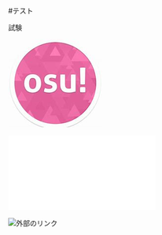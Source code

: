#テスト 

試験

![説明文](./osuアイコン.jpg "ポップアップ文字")


![test.htmlの表示](./test.html "ポップアップ文字")


![外部のリンク](https://www.google.com/?hl=ja "ポップアップ文字")
